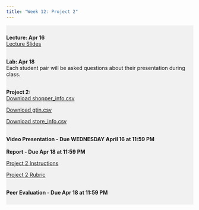 ```yaml
---
title: "Week 12: Project 2"
---
```


<div style="background-color:rgba(0, 0, 0, 0.0470588); text-align:left; vertical-align: middle; padding:10px 0;">

<b>Lecture: Apr 16</b> <br>
<a  href="/materials/unit_02/week_04/lecture_02_week_04.html" target="_blank">Lecture Slides</a> <br> <br>

<b>Lab: Apr 18</b> <br>
Each student pair will be asked questions about their presentation during class. <br> <br>


<b>Project 2:</b> <br>
<a  href="/materials/unit_02/inputs/shopper_info.csv" download>Download shopper_info.csv</a> <br>

<a  href="/materials/unit_02/inputs/gtin.csv" download>Download gtin.csv</a> <br>

<a  href="/materials/unit_02/inputs/store_info.csv" download>Download store_info.csv</a> <br><br>

<b>Video Presentation - Due WEDNESDAY April 16 at 11:59 PM</b> <br><br>
<b>Report - Due Apr 18 at 11:59 PM</b> <br>
<!--
<a  href="https://colostate-my.sharepoint.com/:f:/g/personal/jbayham_colostate_edu/En9XYlXUrXZHlRa9zbdgnuUBtCzr0QDxWzSYij-3V3PNFQ?e=iKX1ba" target="_blank">Project Data - PDI Convenience Store </a> <br> 
-->

<a  href="/materials/unit_02/week_04/project_2.html" target="_blank">Project 2 Instructions</a> <br> 

<a  href="/materials/unit_02/week_04/project_2_rubric.html" target="_blank">Project 2 Rubric</a> <br> <br> 

<b>Peer Evaluation - Due Apr 18 at 11:59 PM</b> <br>


</div>

<br> 
